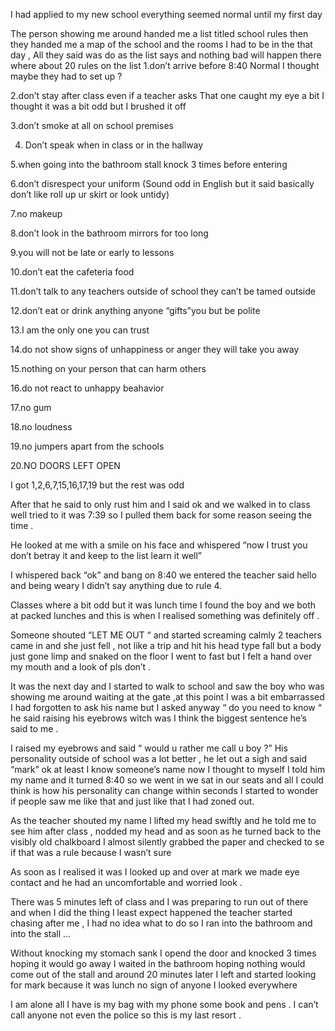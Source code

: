I had applied to my new school everything seemed normal until my first day 

The person showing me around handed me a list titled school rules then they handed me a map of the school and the rooms I had to be in the that day , All they said was do as the list says and nothing bad will happen there where about 20 rules on the list 
1.don’t arrive before 8:40 
Normal I thought maybe they had to set up ?

2.don’t stay after class even if a teacher asks 
That one caught my eye a bit I thought it was a bit odd but I brushed it off 

3.don’t smoke at all on school premises 

4. Don’t speak when in class or in the hallway 

5.when going into the bathroom stall knock 3 times before entering 

6.don’t disrespect your uniform 
(Sound odd in English but it said basically don’t like roll up ur skirt or look untidy)

7.no makeup 

8.don’t look in the bathroom mirrors for too long 

9.you will not be late or early to lessons 

10.don’t eat the cafeteria food 

11.don’t talk to any teachers outside of school they can’t be tamed outside 

12.don’t eat or drink anything anyone “gifts”you but be polite 

13.I am the only one you can trust 

14.do not show signs of unhappiness or anger they will take you away 

15.nothing on your person that can harm others 

16.do not react to unhappy beahavior

17.no gum 

18.no loudness 

19.no jumpers apart from the schools 

20.NO DOORS LEFT OPEN 

I got 1,2,6,7,15,16,17,19 but the rest was odd 

After that he said to only rust him and I said ok and we walked in to class well tried to it was 7:39 so I pulled them back for some reason seeing the time . 

He looked at me with a smile on his face and whispered “now I trust you don’t betray it and keep to the list learn it well” 

I whispered back “ok” and bang on 8:40 we entered the teacher said hello and being weary I didn’t say anything due to rule 4.

Classes where a bit odd but it was lunch time I found the boy and we both at packed lunches and this is when I realised something was definitely off .

Someone shouted “LET ME OUT “ and started screaming calmly 2 teachers came in and she just fell , not like a trip and hit his head type fall but a body just gone limp and snaked on the floor I went to fast but I felt a hand over my mouth and a look of pls don’t .

It was the next day and I started to walk to school and saw the boy who was showing me around waiting at the gate ,at this point I was a bit embarrassed I had forgotten to ask his name but I asked anyway “ do you need to know “ he said raising his eyebrows witch was I think the biggest sentence he’s said to me .

I raised my eyebrows and said “ would u rather me call u boy ?” His personality outside of school was a lot better , he let out a sigh and said “mark” ok at least I know someone’s name now I thought to myself I told him my name and it turned 8:40 so we went in we sat in our seats and all I could think  is how his personality can change within seconds I started to wonder if people saw me like that and just like that I had zoned out.

As the teacher shouted my name I lifted my head swiftly and he told me to see him after class , nodded my head and as soon as he turned back to the visibly old chalkboard I almost silently grabbed the paper and checked to se if that was a rule because I wasn’t sure 

As soon as I realised it was I looked up and over at mark we made eye contact and he had an uncomfortable and worried look .

There was 5 minutes left of class and I was preparing to run out of there and when I did the thing I least expect happened the teacher started chasing after me , I had no idea what to do so I ran into the bathroom and into the stall …

Without knocking my stomach sank I opend  the door and knocked 3 times hoping it would go away I waited in the bathroom hoping nothing would come out of the stall and around 20 minutes later I left and started looking for mark because it was lunch no sign of anyone I looked everywhere 

I am alone all I have is my bag with my phone some book and pens . I can’t call anyone not even the police so this is my last resort .
